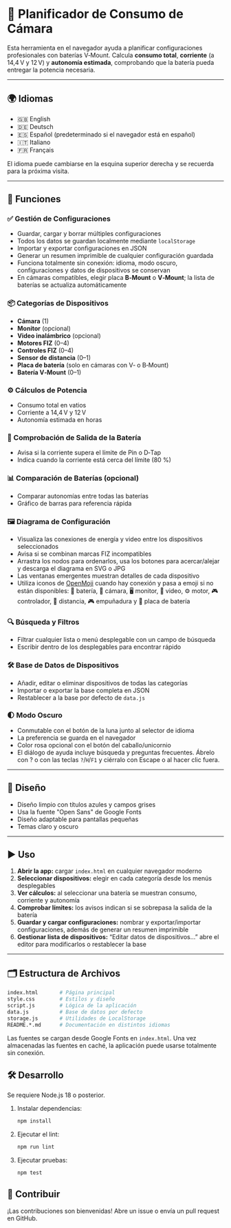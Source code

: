 # 🎥 Planificador de Consumo de Cámara

Esta herramienta en el navegador ayuda a planificar configuraciones profesionales con baterías V‑Mount. Calcula **consumo total**, **corriente** (a 14,4 V y 12 V) y **autonomía estimada**, comprobando que la batería pueda entregar la potencia necesaria.

---

## 🌍 Idiomas
- 🇬🇧 English
- 🇩🇪 Deutsch
- 🇪🇸 Español (predeterminado si el navegador está en español)
- 🇮🇹 Italiano
- 🇫🇷 Français

El idioma puede cambiarse en la esquina superior derecha y se recuerda para la próxima visita.

---

## 🔧 Funciones

### ✅ Gestión de Configuraciones
- Guardar, cargar y borrar múltiples configuraciones
- Todos los datos se guardan localmente mediante `localStorage`
- Importar y exportar configuraciones en JSON
- Generar un resumen imprimible de cualquier configuración guardada
- Funciona totalmente sin conexión: idioma, modo oscuro, configuraciones y datos de dispositivos se conservan
- En cámaras compatibles, elegir placa **B‑Mount** o **V‑Mount**; la lista de baterías se actualiza automáticamente

### 📦 Categorías de Dispositivos
- **Cámara** (1)
- **Monitor** (opcional)
- **Video inalámbrico** (opcional)
- **Motores FIZ** (0–4)
- **Controles FIZ** (0–4)
- **Sensor de distancia** (0–1)
- **Placa de batería** (solo en cámaras con V‑ o B‑Mount)
- **Batería V‑Mount** (0–1)

### ⚙️ Cálculos de Potencia
- Consumo total en vatios
- Corriente a 14,4 V y 12 V
- Autonomía estimada en horas

### 🔋 Comprobación de Salida de la Batería
- Avisa si la corriente supera el límite de Pin o D‑Tap
- Indica cuando la corriente está cerca del límite (80 %)

### 📊 Comparación de Baterías (opcional)
- Comparar autonomías entre todas las baterías
- Gráfico de barras para referencia rápida

### 🖼 Diagrama de Configuración
- Visualiza las conexiones de energía y video entre los dispositivos seleccionados
- Avisa si se combinan marcas FIZ incompatibles
- Arrastra los nodos para ordenarlos, usa los botones para acercar/alejar y descarga el diagrama en SVG o JPG
- Las ventanas emergentes muestran detalles de cada dispositivo
- Utiliza iconos de [OpenMoji](https://openmoji.org/) cuando hay conexión y pasa a emoji si no están disponibles:
  🔋 batería, 🎥 cámara, 🖥️ monitor, 📡 video, ⚙️ motor,
  🎮 controlador, 📐 distancia, 🎮 empuñadura y 🔌 placa de batería

### 🔍 Búsqueda y Filtros
- Filtrar cualquier lista o menú desplegable con un campo de búsqueda
- Escribir dentro de los desplegables para encontrar rápido

### 🛠 Base de Datos de Dispositivos
- Añadir, editar o eliminar dispositivos de todas las categorías
- Importar o exportar la base completa en JSON
- Restablecer a la base por defecto de `data.js`

### 🌓 Modo Oscuro
- Conmutable con el botón de la luna junto al selector de idioma
- La preferencia se guarda en el navegador
- Color rosa opcional con el botón del caballo/unicornio
- El diálogo de ayuda incluye búsqueda y preguntas frecuentes. Ábrelo con ? o con las teclas `?`/`H`/`F1` y ciérralo con Escape o al hacer clic fuera.

---

## 🎨 Diseño
- Diseño limpio con títulos azules y campos grises
- Usa la fuente "Open Sans" de Google Fonts
- Diseño adaptable para pantallas pequeñas
- Temas claro y oscuro

---

## ▶️ Uso
1. **Abrir la app:** cargar `index.html` en cualquier navegador moderno
2. **Seleccionar dispositivos:** elegir en cada categoría desde los menús desplegables
3. **Ver cálculos:** al seleccionar una batería se muestran consumo, corriente y autonomía
4. **Comprobar límites:** los avisos indican si se sobrepasa la salida de la batería
5. **Guardar y cargar configuraciones:** nombrar y exportar/importar configuraciones, además de generar un resumen imprimible
6. **Gestionar lista de dispositivos:** “Editar datos de dispositivos…” abre el editor para modificarlos o restablecer la base

---

## 🗂️ Estructura de Archivos
```bash
index.html       # Página principal
style.css        # Estilos y diseño
script.js        # Lógica de la aplicación
data.js          # Base de datos por defecto
storage.js       # Utilidades de LocalStorage
README.*.md      # Documentación en distintos idiomas
```
Las fuentes se cargan desde Google Fonts en `index.html`.
Una vez almacenadas las fuentes en caché, la aplicación puede usarse totalmente sin conexión.

## 🛠️ Desarrollo
Se requiere Node.js 18 o posterior.
1. Instalar dependencias:
   ```bash
   npm install
   ```
2. Ejecutar el lint:
   ```bash
   npm run lint
   ```
3. Ejecutar pruebas:
   ```bash
   npm test
   ```

## 🤝 Contribuir
¡Las contribuciones son bienvenidas! Abre un issue o envía un pull request en GitHub.
